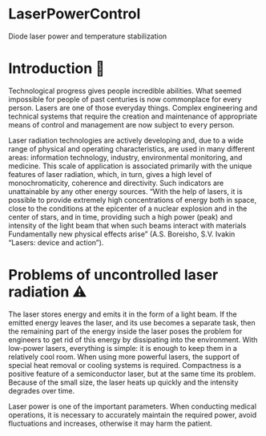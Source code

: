 # LaserPowerControl
Diode laser power and temperature stabilization


# Introduction 📝
Technological progress gives people incredible abilities. What seemed impossible for people of past centuries is now commonplace for every person. Lasers are one of those everyday things. Complex engineering and technical systems that require the creation and maintenance of appropriate means of control and management are now subject to every person. 

Laser radiation technologies are actively developing and, due to a wide range of physical and operating characteristics, are used in many different areas: information technology, industry, environmental monitoring, and medicine. This scale of application is associated primarily with the unique features of laser radiation, which, in turn, gives a high level of monochromaticity, coherence and directivity. Such indicators are unattainable by any other energy sources. “With the help of lasers, it is possible to provide extremely high concentrations of energy both in space, close to the conditions at the epicenter of a nuclear explosion and in the center of stars, and in time, providing such a high power (peak) and intensity of the light beam that when such beams interact with materials Fundamentally new physical effects arise” (A.S. Boreisho, S.V. Ivakin “Lasers: device and action”).


# Problems of uncontrolled laser radiation ⚠️
The laser stores energy and emits it in the form of a light beam. If the emitted energy leaves the laser, and its use becomes a separate task, then the remaining part of the energy inside the laser poses the problem for engineers to get rid of this energy by dissipating into the environment. With low-power lasers, everything is simple:
it is enough to keep them in a relatively cool room. When using more powerful lasers, the support of special heat removal or cooling systems is required.
Compactness is a positive feature of a semiconductor laser, but at the same time its problem. Because of the small size, the laser heats up quickly and the intensity degrades over time.

Laser power is one of the important parameters. When conducting medical operations, it is necessary to accurately maintain the required power, avoid fluctuations and increases, otherwise it may harm the patient.
